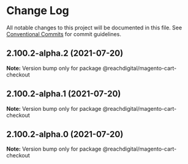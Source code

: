 # Change Log

All notable changes to this project will be documented in this file.
See [Conventional Commits](https://conventionalcommits.org) for commit guidelines.

## 2.100.2-alpha.2 (2021-07-20)

**Note:** Version bump only for package @reachdigital/magento-cart-checkout





## 2.100.2-alpha.1 (2021-07-20)

**Note:** Version bump only for package @reachdigital/magento-cart-checkout





## 2.100.2-alpha.0 (2021-07-20)

**Note:** Version bump only for package @reachdigital/magento-cart-checkout
